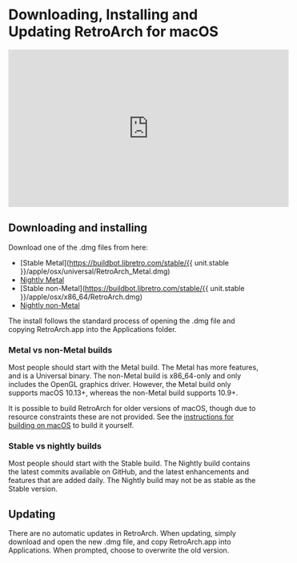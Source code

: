 # Downloading, Installing and Updating RetroArch for macOS

<iframe width="560" height="315" src="https://www.youtube-nocookie.com/embed/H2Fv29vMpcY" frameborder="0" allow="accelerometer; autoplay; clipboard-write; encrypted-media; gyroscope; picture-in-picture" allowfullscreen></iframe>

## Downloading and installing

Download one of the .dmg files from here:

* [Stable Metal](https://buildbot.libretro.com/stable/{{ unit.stable }}/apple/osx/universal/RetroArch_Metal.dmg)
* [Nightly Metal](https://buildbot.libretro.com/nightly/apple/osx/universal/RetroArch_Metal.dmg)
* [Stable non-Metal](https://buildbot.libretro.com/stable/{{ unit.stable }}/apple/osx/x86_64/RetroArch.dmg)
* [Nightly non-Metal](https://buildbot.libretro.com/nightly/apple/osx/x86_64/RetroArch.dmg)

The install follows the standard process of opening the .dmg file and copying RetroArch.app into the Applications folder.

### Metal vs non-Metal builds

Most people should start with the Metal build. The Metal has more features, and is a Universal binary. The non-Metal build is x86_64-only and only includes the OpenGL graphics driver. However, the Metal build only supports macOS 10.13+, whereas the non-Metal build supports 10.9+.

It is possible to build RetroArch for older versions of macOS, though due to resource constraints these are not provided. See the [instructions for building on macOS](../development/retroarch/compilation/osx/) to build it yourself.

### Stable vs nightly builds

Most people should start with the Stable build. The Nightly build contains the latest commits available on GitHub, and the latest enhancements and features that are added daily. The Nightly build may not be as stable as the Stable version.

## Updating

There are no automatic updates in RetroArch. When updating, simply download and open the new .dmg file, and copy RetroArch.app into Applications. When prompted, choose to overwrite the old version.
